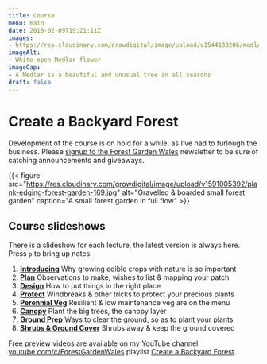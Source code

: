 ```yaml
---
title: Course
menu: main
date: 2018-02-09T19:21:11Z
images: 
- https://res.cloudinary.com/growdigital/image/upload/v1544130286/medlar-42254180632.jpg
imageAlt: 
- White open Medlar flower
imageCap:
- A Medlar is a beautiful and unusual tree in all seasons
draft: false
---
```


# Create a Backyard Forest

Development of the course is on hold for a while, as I’ve had to furlough the business. Please [signup to the Forest Garden Wales](http://eepurl.com/dqwytj) newsletter to be sure of catching announcements and giveaways.

{{< figure src="https://res.cloudinary.com/growdigital/image/upload/v1591005392/plank-edging-forest-garden-169.jpg" alt="Gravelled & boarded small forest garden" caption="A small forest garden in full flow" >}}

## Course slideshows

There is a slideshow for each lecture, the latest version is always here. Press `p` to bring up notes.

1. **[Introducing](/course/intro)** Why growing edible crops with nature is so important
2. **[Plan](/course/plan)** Observations to make, wishes to list & mapping your patch
3. **[Design](/course/design)** How to put things in the right place
4. **[Protect](/course/protect)** Windbreaks & other tricks to protect your precious plants
5. **[Perennial Veg](/course/veg)** Resilient & low maintenance veg are on the menu
6. **[Canopy](/course/canopy)** Plant the big trees, the canopy layer
7. **[Ground Prep](/course/prep)** Ways to clear the ground, so as to plant your plants
8. **[Shrubs & Ground Cover](/course/shrubs)** Shrubs away & keep the ground covered

Free preview videos are available on my YouTube channel [youtube.com/c/ForestGardenWales](https://www.youtube.com/c/ForestGardenWales/) playlist [Create a Backyard Forest](https://www.youtube.com/playlist?list=PL3tnDlJcXMk9VLsc_KU0Ovv4spw5X9yIy).
